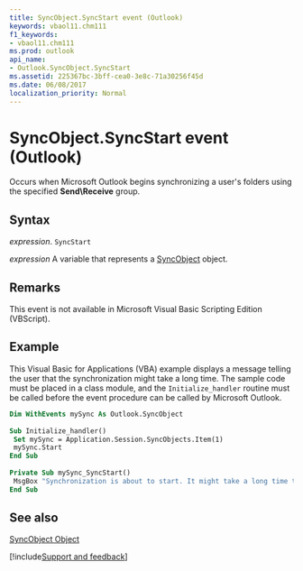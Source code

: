 ```yaml
---
title: SyncObject.SyncStart event (Outlook)
keywords: vbaol11.chm111
f1_keywords:
- vbaol11.chm111
ms.prod: outlook
api_name:
- Outlook.SyncObject.SyncStart
ms.assetid: 225367bc-3bff-cea0-3e8c-71a30256f45d
ms.date: 06/08/2017
localization_priority: Normal
---
```



# SyncObject.SyncStart event (Outlook)

Occurs when Microsoft Outlook begins synchronizing a user's folders using the specified  **Send\Receive** group.


## Syntax

_expression_. `SyncStart`

_expression_ A variable that represents a [SyncObject](Outlook.SyncObject.md) object.


## Remarks

This event is not available in Microsoft Visual Basic Scripting Edition (VBScript).


## Example

This Visual Basic for Applications (VBA) example displays a message telling the user that the synchronization might take a long time. The sample code must be placed in a class module, and the  `Initialize_handler` routine must be called before the event procedure can be called by Microsoft Outlook.


```vb
Dim WithEvents mySync As Outlook.SyncObject 
 
Sub Initialize_handler() 
 Set mySync = Application.Session.SyncObjects.Item(1) 
 mySync.Start 
End Sub 
 
Private Sub mySync_SyncStart() 
 MsgBox "Synchronization is about to start. It might take a long time to complete." 
End Sub
```


## See also


[SyncObject Object](Outlook.SyncObject.md)

[!include[Support and feedback](~/includes/feedback-boilerplate.md)]